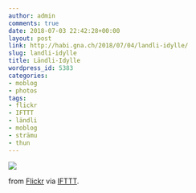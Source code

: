 ```yaml
---
author: admin
comments: true
date: 2018-07-03 22:42:28+00:00
layout: post
link: http://habi.gna.ch/2018/07/04/landli-idylle/
slug: landli-idylle
title: Ländli-Idylle
wordpress_id: 5383
categories:
- moblog
- photos
tags:
- flickr
- IFTTT
- ländli
- moblog
- strämu
- thun
---
```


![](https://farm1.staticflickr.com/920/29308655768_ab42c79fa3_b.jpg)  

  

from [Flickr](https://flic.kr/p/LDUwgb) via [IFTTT](https://ifttt.com/?ref=da&site=wordpress).
